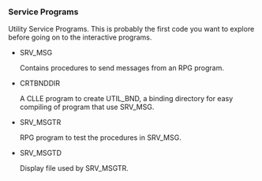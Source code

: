 ### Service Programs

Utility Service Programs. This is probably the first code you want to explore before going on to the interactive programs.

* SRV_MSG 

    Contains procedures to send messages from an RPG program.

* CRTBNDDIR

   A CLLE program to create UTIL_BND, a binding directory for easy compiling of program that use SRV_MSG.

* SRV_MSGTR

     RPG program to test the procedures in SRV_MSG.

* SRV_MSGTD
  
  Display file used by SRV_MSGTR.
